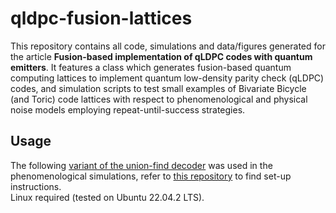 # qldpc-fusion-lattices

This repository contains all code, simulations and data/figures generated for the article **Fusion-based implementation of qLDPC codes with quantum emitters**.  It features a class which generates fusion-based quantum computing lattices to implement quantum low-density parity check (qLDPC) codes, and simulation scripts to test small examples of Bivariate Bicycle (and Toric) code lattices with respect to phenomenological and physical noise models employing repeat-until-success strategies. 

## Usage
The following [variant of the union-find decoder](https://arxiv.org/pdf/2407.15988) was used in the phenomenological simulations, refer to [this repository](https://github.com/nbi-hyq/uf_decoder) to find set-up instructions.  
Linux required (tested on Ubuntu 22.04.2 LTS). 
